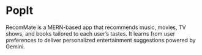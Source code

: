 # PopIt
RecomMate is a MERN-based app that recommends music, movies, TV shows, and books tailored to each user’s tastes. It learns from user preferences to deliver personalized entertainment suggestions powered by Gemini.
